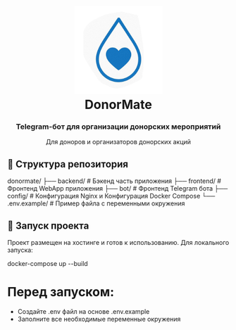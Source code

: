 <h1 align="center">
  <img src="frontend\src\assets\donor_logo_bad.jpg" alt="DonorMate Logo" width="200"/>
  <br>DonorMate
</h1>

<h3 align="center">Telegram-бот для организации донорских мероприятий</h3>

<div align="center">
  <p>Для доноров и организаторов донорских акций</p>
</div>

## 📂 Структура репозитория

donormate/
├── backend/              # Бэкенд часть приложения
├── frontend/             # Фронтенд WebApp приложения
├── bot/                  # Фронтенд Telegram бота
├── config/               # Конфигурация Nginx и Конфигурация Docker Compose
└── .env.example/         # Пример файла с переменными окружения
## 🚀 Запуск проекта
Проект размещен на хостинге и готов к использованию. Для локального запуска:

docker-compose up --build

# Перед запуском:

- Создайте .env файл на основе .env.example
- Заполните все необходимые переменные окружения
